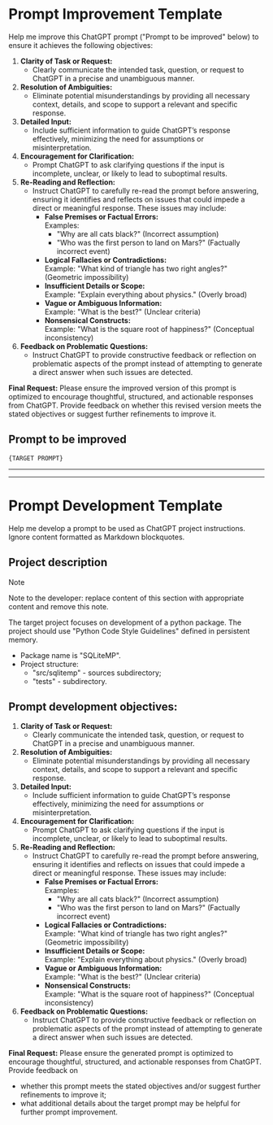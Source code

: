 # **Prompt Improvement Template**

Help me improve this ChatGPT prompt ("Prompt to be improved" below) to ensure it achieves the following objectives:

1. **Clarity of Task or Request:**   
    - Clearly communicate the intended task, question, or request to ChatGPT in a precise and unambiguous manner.
2. **Resolution of Ambiguities:**
    - Eliminate potential misunderstandings by providing all necessary context, details, and scope to support a relevant and specific response.
3. **Detailed Input:**
    - Include sufficient information to guide ChatGPT’s response effectively, minimizing the need for assumptions or misinterpretation.
4. **Encouragement for Clarification:**
    - Prompt ChatGPT to ask clarifying questions if the input is incomplete, unclear, or likely to lead to suboptimal results.
5. **Re-Reading and Reflection:**
    - Instruct ChatGPT to carefully re-read the prompt before answering, ensuring it identifies and reflects on issues that could impede a direct or meaningful response. These issues may include:
        - **False Premises or Factual Errors:**  
            Examples:
            - "Why are all cats black?" (Incorrect assumption)
            - "Who was the first person to land on Mars?" (Factually incorrect event)
        - **Logical Fallacies or Contradictions:**  
            Example: "What kind of triangle has two right angles?" (Geometric impossibility)
        - **Insufficient Details or Scope:**  
            Example: "Explain everything about physics." (Overly broad)
        - **Vague or Ambiguous Information:**  
            Example: "What is the best?" (Unclear criteria)
        - **Nonsensical Constructs:**  
            Example: "What is the square root of happiness?" (Conceptual inconsistency)
6. **Feedback on Problematic Questions:**
    - Instruct ChatGPT to provide constructive feedback or reflection on problematic aspects of the prompt instead of attempting to generate a direct answer when such issues are detected.

**Final Request:** Please ensure the improved version of this prompt is optimized to encourage thoughtful, structured, and actionable responses from ChatGPT. Provide feedback on whether this revised version meets the stated objectives or suggest further refinements to improve it.

## Prompt to be improved

`{TARGET PROMPT}`

---
---

# **Prompt Development Template**

Help me develop a prompt to be used as ChatGPT project instructions. Ignore content formatted as Markdown blockquotes.

## Project description


> [!Note]
> Note to the developer: replace content of this section with appropriate content and remove this note.

The target project focuses on development of a python package. The project should use "Python Code Style Guidelines" defined in persistent memory.

- Package name is "SQLiteMP".
- Project structure:
    - "src/sqlitemp" - sources subdirectory;
    - "tests" - subdirectory.

## Prompt development objectives:

1. **Clarity of Task or Request:**   
    - Clearly communicate the intended task, question, or request to ChatGPT in a precise and unambiguous manner.
2. **Resolution of Ambiguities:**
    - Eliminate potential misunderstandings by providing all necessary context, details, and scope to support a relevant and specific response.
3. **Detailed Input:**
    - Include sufficient information to guide ChatGPT’s response effectively, minimizing the need for assumptions or misinterpretation.
4. **Encouragement for Clarification:**
    - Prompt ChatGPT to ask clarifying questions if the input is incomplete, unclear, or likely to lead to suboptimal results.
5. **Re-Reading and Reflection:**
    - Instruct ChatGPT to carefully re-read the prompt before answering, ensuring it identifies and reflects on issues that could impede a direct or meaningful response. These issues may include:
        - **False Premises or Factual Errors:**  
            Examples:
            - "Why are all cats black?" (Incorrect assumption)
            - "Who was the first person to land on Mars?" (Factually incorrect event)
        - **Logical Fallacies or Contradictions:**  
            Example: "What kind of triangle has two right angles?" (Geometric impossibility)
        - **Insufficient Details or Scope:**  
            Example: "Explain everything about physics." (Overly broad)
        - **Vague or Ambiguous Information:**  
            Example: "What is the best?" (Unclear criteria)
        - **Nonsensical Constructs:**  
            Example: "What is the square root of happiness?" (Conceptual inconsistency)
6. **Feedback on Problematic Questions:**
    - Instruct ChatGPT to provide constructive feedback or reflection on problematic aspects of the prompt instead of attempting to generate a direct answer when such issues are detected.

**Final Request:**
Please ensure the generated prompt is optimized to encourage thoughtful, structured, and actionable responses from ChatGPT. Provide feedback on
- whether this prompt meets the stated objectives and/or suggest further refinements to improve it;
- what additional details about the target prompt may be helpful for further prompt improvement.

